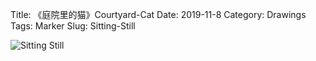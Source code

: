 Title: 《庭院里的猫》Courtyard-Cat
Date: 2019-11-8
Category: Drawings
Tags: Marker
Slug: Sitting-Still


<div class="drawing-gallery">
  <img src="../images/Courtyard-Cat.png" alt="Sitting Still">
</div>

